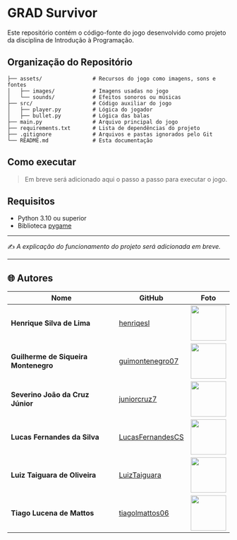# GRAD Survivor

Este repositório contém o código-fonte do jogo desenvolvido como projeto da disciplina de Introdução à Programação.

## Organização do Repositório
```
├── assets/                # Recursos do jogo como imagens, sons e fontes
│   ├── images/            # Imagens usadas no jogo
│   └── sounds/            # Efeitos sonoros ou músicas
├── src/                   # Código auxiliar do jogo
│   ├── player.py          # Lógica do jogador
│   ├── bullet.py          # Lógica das balas
├── main.py                # Arquivo principal do jogo
├── requirements.txt       # Lista de dependências do projeto
├── .gitignore             # Arquivos e pastas ignorados pelo Git
└── README.md              # Esta documentação
```
## Como executar

> Em breve será adicionado aqui o passo a passo para executar o jogo.

## Requisitos

- Python 3.10 ou superior
- Biblioteca [pygame](https://www.pygame.org/)

---

✍️ _A explicação do funcionamento do projeto será adicionada em breve._

---

## 🌐 Autores

| Nome | GitHub | Foto |
|------|--------|------|
| **Henrique Silva de Lima <hsl3>** | [henriqesl](https://github.com/henriqesl) | <img src="https://avatars.githubusercontent.com/u/163488602?v=4" width="80px"> |
| **Guilherme de Siqueira Montenegro <gsma>** | [guimontenegro07](https://github.com/guimontenegro07) | <img src="https://avatars.githubusercontent.com/u/212376548?v=4" width="80px"> |
| **Severino João da Cruz Júnior <sjcj2>** | [juniorcruz7](https://github.com/juniorcruz7) | <img src="https://avatars.githubusercontent.com/u/224153797?v=4" width="80px"> |
| **Lucas Fernandes da Silva <lfcs4>** | [LucasFernandesCS](https://github.com/LucasFernandesCS) | <img src="https://avatars.githubusercontent.com/u/207383959?v=4" width="80px"> |
| **Luiz Taiguara de Oliveira <ltog>** | [LuizTaiguara](https://github.com/LuizTaiguara) | <img src="https://avatars.githubusercontent.com/u/172301670?v=4" width="80px"> |
| **Tiago Lucena de Mattos <tlm2>** | [tiagolmattos06](https://github.com/tiagolmattos06) | <img src="https://avatars.githubusercontent.com/u/223951608?v=4" width="80px"> |

